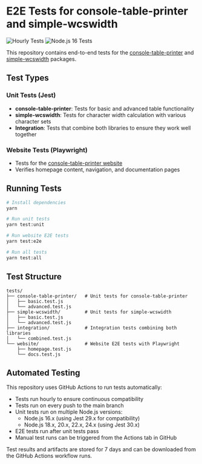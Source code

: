 # E2E Tests for console-table-printer and simple-wcswidth

![Hourly Tests](https://github.com/console-table-printer/e2e/workflows/Hourly%20Tests/badge.svg)
![Node.js 16 Tests](https://github.com/console-table-printer/e2e/workflows/Node.js%2016%20Tests/badge.svg)

This repository contains end-to-end tests for the [console-table-printer](https://github.com/ayonious/console-table-printer) and [simple-wcswidth](https://github.com/ayonious/simple-wcswidth) packages.

## Test Types

### Unit Tests (Jest)

- **console-table-printer**: Tests for basic and advanced table functionality
- **simple-wcswidth**: Tests for character width calculation with various character sets
- **Integration**: Tests that combine both libraries to ensure they work well together

### Website Tests (Playwright)

- Tests for the [console-table-printer website](https://console-table.netlify.app/)
- Verifies homepage content, navigation, and documentation pages

## Running Tests

```bash
# Install dependencies
yarn

# Run unit tests
yarn test:unit

# Run website E2E tests
yarn test:e2e

# Run all tests
yarn test:all
```

## Test Structure

```
tests/
├── console-table-printer/   # Unit tests for console-table-printer
│   ├── basic.test.js
│   └── advanced.test.js
├── simple-wcswidth/         # Unit tests for simple-wcswidth
│   ├── basic.test.js
│   └── advanced.test.js
├── integration/             # Integration tests combining both libraries
│   └── combined.test.js
└── website/                 # Website E2E tests with Playwright
    ├── homepage.test.js
    └── docs.test.js
```

## Automated Testing

This repository uses GitHub Actions to run tests automatically:

- Tests run hourly to ensure continuous compatibility
- Tests run on every push to the main branch
- Unit tests run on multiple Node.js versions:
  - Node.js 16.x (using Jest 29.x for compatibility)
  - Node.js 18.x, 20.x, 22.x, 24.x (using Jest 30.x)
- E2E tests run after unit tests pass
- Manual test runs can be triggered from the Actions tab in GitHub

Test results and artifacts are stored for 7 days and can be downloaded from the GitHub Actions workflow runs.

